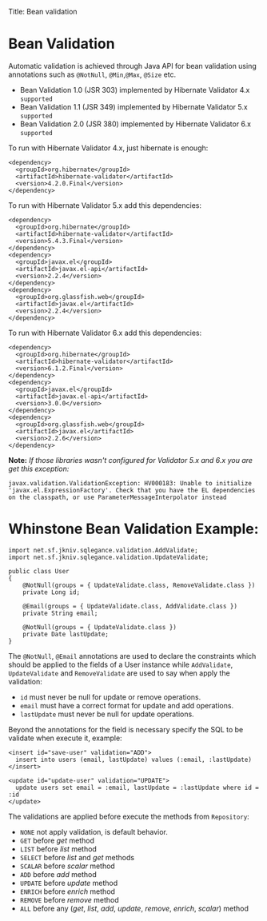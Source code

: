 Title: Bean validation

# Bean Validation


Automatic validation is achieved through Java API for bean validation using annotations such as `@NotNull`, `@Min`,`@Max`, `@Size` etc.

- Bean Validation 1.0 (JSR 303) implemented by Hibernate Validator 4.x `supported`
- Bean Validation 1.1 (JSR 349) implemented by Hibernate Validator 5.x `supported`
- Bean Validation 2.0 (JSR 380) implemented by Hibernate Validator 6.x `supported`

To run with Hibernate Validator 4.x, just hibernate is enough:

    <dependency>
      <groupId>org.hibernate</groupId>
      <artifactId>hibernate-validator</artifactId>
      <version>4.2.0.Final</version>
    </dependency>
    
To run with Hibernate Validator 5.x add this dependencies:

    <dependency>
      <groupId>org.hibernate</groupId>
      <artifactId>hibernate-validator</artifactId>
      <version>5.4.3.Final</version>
    </dependency>
    <dependency>
      <groupId>javax.el</groupId>
      <artifactId>javax.el-api</artifactId>
      <version>2.2.4</version>
    </dependency>
    <dependency>
      <groupId>org.glassfish.web</groupId>
      <artifactId>javax.el</artifactId>
      <version>2.2.4</version>
    </dependency>   
    
To run with Hibernate Validator 6.x add this dependencies:

    <dependency>
      <groupId>org.hibernate</groupId>
      <artifactId>hibernate-validator</artifactId>
      <version>6.1.2.Final</version>
    </dependency>
    <dependency>
      <groupId>javax.el</groupId>
      <artifactId>javax.el-api</artifactId>
      <version>3.0.0</version>
    </dependency>
    <dependency>
      <groupId>org.glassfish.web</groupId>
      <artifactId>javax.el</artifactId>
      <version>2.2.6</version>
    </dependency>
    
**Note:** *If those libraries wasn't configured for Validator 5.x and 6.x you are get this exception:* 

    javax.validation.ValidationException: HV000183: Unable to initialize 'javax.el.ExpressionFactory'. Check that you have the EL dependencies on the classpath, or use ParameterMessageInterpolator instead


# Whinstone Bean Validation Example:

    import net.sf.jkniv.sqlegance.validation.AddValidate;
    import net.sf.jkniv.sqlegance.validation.UpdateValidate;
    
    public class User
    {
        @NotNull(groups = { UpdateValidate.class, RemoveValidate.class })
        private Long id;
    
        @Email(groups = { UpdateValidate.class, AddValidate.class })
        private String email;
        
        @NotNull(groups = { UpdateValidate.class })
        private Date lastUpdate;
    }


The `@NotNull`, `@Email` annotations are used to declare the constraints which should be applied to the fields of a User instance while `AddValidate`, `UpdateValidate` and `RemoveValidate` are used to say when apply the validation:


 - `id` must never be null for update or remove operations.
 - `email` must have a correct format for update and add operations.
 - `lastUpdate` must never be null for update operations.


Beyond the annotations for the field is necessary specify the SQL to be validate when execute it, example:

    <insert id="save-user" validation="ADD">
      insert into users (email, lastUpdate) values (:email, :lastUpdate)
    </insert>
    
    <update id="update-user" validation="UPDATE">
      update users set email = :email, lastUpdate = :lastUpdate where id = :id
    </update>
      

The validations are applied before execute the methods from `Repository`:  

 - `NONE` not apply validation, is default behavior.
 - `GET` before *get* method
 - `LIST` before *list* method
 - `SELECT` before *list* and *get* methods
 - `SCALAR` before *scalar* method
 - `ADD` before *add* method
 - `UPDATE` before *update* method
 - `ENRICH` before *enrich* method
 - `REMOVE` before *remove* method
 - `ALL` before any (*get*, *list*, *add*, *update*, *remove*, *enrich*, *scalar*) method
 